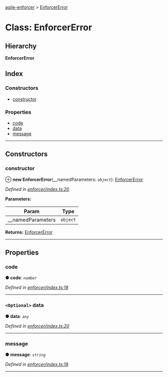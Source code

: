[agile-enforcer](../README.md) > [EnforcerError](../classes/enforcererror.md)

# Class: EnforcerError

## Hierarchy

**EnforcerError**

## Index

### Constructors

* [constructor](enforcererror.md#constructor)

### Properties

* [code](enforcererror.md#code)
* [data](enforcererror.md#data)
* [message](enforcererror.md#message)

---

## Constructors

<a id="constructor"></a>

###  constructor

⊕ **new EnforcerError**(__namedParameters: *`object`*): [EnforcerError](enforcererror.md)

*Defined in [enforcer/index.ts:20](https://github.com/Agile-IoT/agile-enforcer/blob/f8a653a/lib/enforcer/index.ts#L20)*

**Parameters:**

| Param | Type |
| ------ | ------ |
| __namedParameters | `object` |

**Returns:** [EnforcerError](enforcererror.md)

___

## Properties

<a id="code"></a>

###  code

**● code**: *`number`*

*Defined in [enforcer/index.ts:18](https://github.com/Agile-IoT/agile-enforcer/blob/f8a653a/lib/enforcer/index.ts#L18)*

___
<a id="data"></a>

### `<Optional>` data

**● data**: *`any`*

*Defined in [enforcer/index.ts:20](https://github.com/Agile-IoT/agile-enforcer/blob/f8a653a/lib/enforcer/index.ts#L20)*

___
<a id="message"></a>

###  message

**● message**: *`string`*

*Defined in [enforcer/index.ts:19](https://github.com/Agile-IoT/agile-enforcer/blob/f8a653a/lib/enforcer/index.ts#L19)*

___

